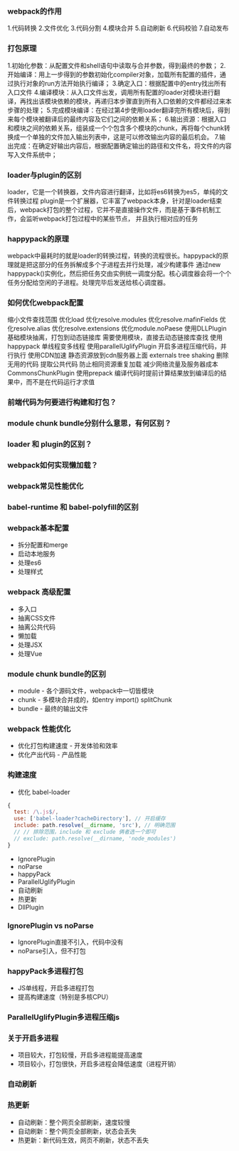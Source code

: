 ### webpack的作用
1.代码转换
      2.文件优化
      3.代码分割
      4.模块合并
      5.自动刷新
      6.代码校验
      7.自动发布

### 打包原理
1.初始化参数：从配置文件和shell语句中读取与合并参数，得到最终的参数；
      2.开始编译：用上一步得到的参数初始化compiler对象，加载所有配置的插件，通过执行对象的run方法开始执行编译；
      3.确定入口：根据配置中的entry找出所有入口文件
      4.编译模块：从入口文件出发，调用所有配置的loader对模块进行翻译，再找出该模块依赖的模块，再递归本步骤直到所有入口依赖的文件都经过来本步骤的处理；
      5.完成模块编译：在经过第4步使用loader翻译完所有模块后，得到来每个模块被翻译后的最终内容及它们之间的依赖关系；
      6.输出资源：根据入口和模块之间的依赖关系，组装成一个个包含多个模块的chunk，再将每个chunk转换成一个单独的文件加入输出列表中，这是可以修改输出内容的最后机会。
      7.输出完成：在确定好输出内容后，根据配置确定输出的路径和文件名，将文件的内容写入文件系统中；

### loader与plugin的区别 
loader，它是一个转换器，文件内容进行翻译，比如将es6转换为es5，单纯的文件转换过程
      plugin是一个扩展器，它丰富了webpack本身，针对是loader结束后，webpack打包的整个过程，它并不是直接操作文件，而是基于事件机制工作，会监听webpack打包过程中的某些节点，
      并且执行相对应的任务

### happypack的原理
webpack中最耗时的就是loader的转换过程，转换的流程很长。happypack的原理就是把这部分的任务拆解成多个子进程去并行处理，减少构建事件
      通过new happypack()实例化，然后把任务交由实例统一调度分配。核心调度器会将一个个任务分配给空闲的子进程。处理完毕后发送给核心调度器。

### 如何优化webpack配置
缩小文件查找范围
        优化load
        优化resolve.modules
        优化resolve.mafinFields
        优化resolve.alias
        优化resolve.extensions
        优化module.noPaese
      使用DLLPlugin
        基础模块抽离，打包到动态链接库
        需要使用模块，直接去动态链接库查找
      使用happypack 单线程变多线程
      使用paralleIUglifyPlugin
        开启多进程压缩代码，并行执行
      使用CDN加速
        静态资源放到cdn服务器上面
        externals
      tree shaking
        删除无用的代码
      提取公共代码
        防止相同资源重复加载
        减少网络流量及服务器成本
        CommonsChunkPlugin
      使用prepack
        编译代码时提前计算结果放到编译后的结果中，而不是在代码运行才求值

### 前端代码为何要进行构建和打包？

### module chunk bundle分别什么意思，有何区别？

### loader 和 plugin的区别？

### webpack如何实现懒加载？

### webpack常见性能优化

### babel-runtime 和 babel-polyfill的区别

### webpack基本配置
* 拆分配置和merge
* 启动本地服务
* 处理es6
* 处理样式

### webpack 高级配置
* 多入口
* 抽离CSS文件
* 抽离公共代码
* 懒加载
* 处理JSX
* 处理Vue

### module chunk bundle的区别
* module - 各个源码文件，webpack中一切皆模块
* chunk - 多模块合并成的，如entry import() splitChunk
* bundle - 最终的输出文件

### webpack 性能优化
* 优化打包构建速度 - 开发体验和效率
* 优化产出代码 - 产品性能

### 构建速度
* 优化 babel-loader
```JavaScript
{
  test: /\.js$/,
  use: ['babel-loader?cacheDirectory'], // 开启缓存
  include: path.resolve(__dirname, 'src'), // 明确范围
  // // 排除范围，include 和 exclude 俩者选一个即可
  // exclude: path.resolve(__dirname, 'node_modules')
}
```
* IgnorePlugin
* noParse 
* happyPack
* ParallelUglifyPlugin
* 自动刷新
* 热更新
* DllPlugin

### IgnorePlugin vs noParse
* IgnorePlugin直接不引入，代码中没有
* noParse引入，但不打包

### happyPack多进程打包
* JS单线程，开启多进程打包
* 提高构建速度（特别是多核CPU）

### ParallelUglifyPlugin多进程压缩js

### 关于开启多进程
* 项目较大，打包较慢，开启多进程能提高速度
* 项目较小，打包很快，开启多进程会降低速度（进程开销）

### 自动刷新

### 热更新
* 自动刷新：整个网页全部刷新，速度较慢
* 自动刷新：整个网页全部刷新，状态会丢失
* 热更新：新代码生效，网页不刷新，状态不丢失

